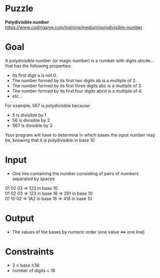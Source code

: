 # Puzzle
**Polydivisible number** https://www.codingame.com/training/medium/polydivisible-number

# Goal
A polydivisible number (or magic number) is a number with digits abcde... that has the following properties:  
- Its first digit a is not 0.
- The number formed by its first two digits ab is a multiple of 2.
- The number formed by its first three digits abc is a multiple of 3.
- The number formed by its first four digits abcd is a multiple of 4.
- etc...

For example, 567 is polydivisible because:
- 5 is divisible by 1
- 56 is divisible by 2
- 567 is divisible by 3

Your program will have to determine in which bases the input number may be, knowing that it is polydivisible in base 10

# Input
* One line containing the number consisting of pairs of numbers separated by spaces

01 02 03 => 123 in base 10  
01 02 03 => 123 in base 16 => 291 in base 10  
01 10 02 => 1A2 in base 16 => 418 in base 10  

# Output
* The values ​​of the bases by numeric order (one value <=> one line)

# Constraints
* 2 ≤ base ≤36
* number of digits < 18
